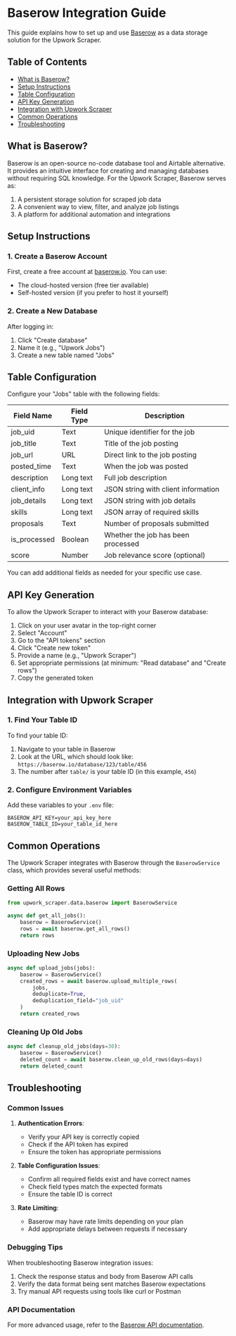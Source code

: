 # Baserow Integration Guide

This guide explains how to set up and use [Baserow](https://baserow.io/) as a data storage solution for the Upwork Scraper.

## Table of Contents

- [What is Baserow?](#what-is-baserow)
- [Setup Instructions](#setup-instructions)
- [Table Configuration](#table-configuration)
- [API Key Generation](#api-key-generation)
- [Integration with Upwork Scraper](#integration-with-upwork-scraper)
- [Common Operations](#common-operations)
- [Troubleshooting](#troubleshooting)

## What is Baserow?

Baserow is an open-source no-code database tool and Airtable alternative. It provides an intuitive interface for creating and managing databases without requiring SQL knowledge. For the Upwork Scraper, Baserow serves as:

1. A persistent storage solution for scraped job data
2. A convenient way to view, filter, and analyze job listings
3. A platform for additional automation and integrations

## Setup Instructions

### 1. Create a Baserow Account

First, create a free account at [baserow.io](https://baserow.io/). You can use:

- The cloud-hosted version (free tier available)
- Self-hosted version (if you prefer to host it yourself)

### 2. Create a New Database

After logging in:

1. Click "Create database"
2. Name it (e.g., "Upwork Jobs")
3. Create a new table named "Jobs"

## Table Configuration

Configure your "Jobs" table with the following fields:

| Field Name     | Field Type    | Description                                 |
|----------------|---------------|---------------------------------------------|
| job_uid        | Text          | Unique identifier for the job               |
| job_title      | Text          | Title of the job posting                    |
| job_url        | URL           | Direct link to the job posting              |
| posted_time    | Text          | When the job was posted                     |
| description    | Long text     | Full job description                        |
| client_info    | Long text     | JSON string with client information         |
| job_details    | Long text     | JSON string with job details                |
| skills         | Long text     | JSON array of required skills               |
| proposals      | Text          | Number of proposals submitted               |
| is_processed   | Boolean       | Whether the job has been processed          |
| score          | Number        | Job relevance score (optional)              |

You can add additional fields as needed for your specific use case.

## API Key Generation

To allow the Upwork Scraper to interact with your Baserow database:

1. Click on your user avatar in the top-right corner
2. Select "Account"
3. Go to the "API tokens" section
4. Click "Create new token"
5. Provide a name (e.g., "Upwork Scraper")
6. Set appropriate permissions (at minimum: "Read database" and "Create rows")
7. Copy the generated token

## Integration with Upwork Scraper

### 1. Find Your Table ID

To find your table ID:

1. Navigate to your table in Baserow
2. Look at the URL, which should look like: `https://baserow.io/database/123/table/456`
3. The number after `table/` is your table ID (in this example, `456`)

### 2. Configure Environment Variables

Add these variables to your `.env` file:

```
BASEROW_API_KEY=your_api_key_here
BASEROW_TABLE_ID=your_table_id_here
```

## Common Operations

The Upwork Scraper integrates with Baserow through the `BaserowService` class, which provides several useful methods:

### Getting All Rows

```python
from upwork_scraper.data.baserow import BaserowService

async def get_all_jobs():
    baserow = BaserowService()
    rows = await baserow.get_all_rows()
    return rows
```

### Uploading New Jobs

```python
async def upload_jobs(jobs):
    baserow = BaserowService()
    created_rows = await baserow.upload_multiple_rows(
        jobs,
        deduplicate=True,
        deduplication_field="job_uid"
    )
    return created_rows
```

### Cleaning Up Old Jobs

```python
async def cleanup_old_jobs(days=30):
    baserow = BaserowService()
    deleted_count = await baserow.clean_up_old_rows(days=days)
    return deleted_count
```

## Troubleshooting

### Common Issues

1. **Authentication Errors**:
   - Verify your API key is correctly copied
   - Check if the API token has expired
   - Ensure the token has appropriate permissions

2. **Table Configuration Issues**:
   - Confirm all required fields exist and have correct names
   - Check field types match the expected formats
   - Ensure the table ID is correct

3. **Rate Limiting**:
   - Baserow may have rate limits depending on your plan
   - Add appropriate delays between requests if necessary

### Debugging Tips

When troubleshooting Baserow integration issues:

1. Check the response status and body from Baserow API calls
2. Verify the data format being sent matches Baserow expectations
3. Try manual API requests using tools like curl or Postman

### API Documentation

For more advanced usage, refer to the [Baserow API documentation](https://baserow.io/api-docs).